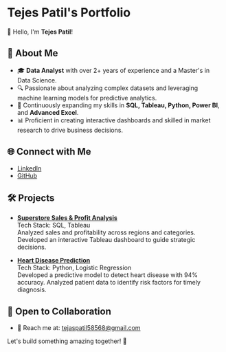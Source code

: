 # Tejes Patil's Portfolio

👋 Hello, I'm **Tejes Patil**!

## 🚀 About Me
- 🎓 **Data Analyst** with over 2+ years of experience and a Master's in Data Science.
- 🔍 Passionate about analyzing complex datasets and leveraging machine learning models for predictive analytics.
- 🌱 Continuously expanding my skills in **SQL, Tableau, Python, Power BI**, and **Advanced Excel**.
- 📊 Proficient in creating interactive dashboards and skilled in market research to drive business decisions.

## 🌐 Connect with Me
- [LinkedIn](https://www.linkedin.com/in/tejes-patil-3b0404228/)   
- [GitHub](https://github.com/Tejas-0305)

## 🛠️ Projects
- **[Superstore Sales & Profit Analysis](https://github.com/Tejas-0305/Superstore-Sales-Analysis)**  
  Tech Stack: SQL, Tableau  
  Analyzed sales and profitability across regions and categories. Developed an interactive Tableau dashboard to guide strategic decisions.
  
- **[Heart Disease Prediction](https://github.com/Tejas-0305/Heart-Disease-Prediction)**  
  Tech Stack: Python, Logistic Regression  
  Developed a predictive model to detect heart disease with 94% accuracy. Analyzed patient data to identify risk factors for timely diagnosis.

## 🤝 Open to Collaboration
- 📧 Reach me at: tejaspatil58568@gmail.com

Let's build something amazing together! 🚀
